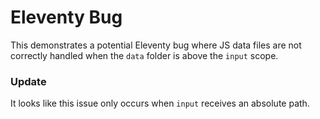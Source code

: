# Eleventy Bug

This demonstrates a potential Eleventy bug where JS data files are not correctly handled when the `data` folder is above the `input` scope.

### Update

It looks like this issue only occurs when `input` receives an absolute path.
